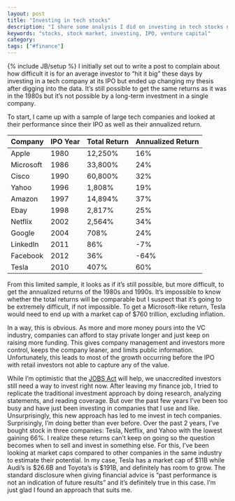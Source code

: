 ```yaml
---
layout: post
title: "Investing in tech stocks"
description: "I share some analysis I did on investing in tech stocks now vs decades ago and share my current investment approach."
keywords: "stocks, stock market, investing, IPO, venture capital"
category:
tags: ["#finance"]
---
```

{% include JB/setup %}
I initially set out to write a post to complain about how difficult it is for an average investor to “hit it big” these days by investing in a tech company at its IPO but ended up changing my thesis after digging into the data. It’s still possible to get the same returns as it was in the 1980s but it’s not possible by a long-term investment in a single company.

To start, I came up with a sample of large tech companies and looked at their performance since their IPO as well as their annualized return.

<table class="table">
    <thead>
        <tr><th>Company</th><th>IPO Year</th><th>Total Return</th><th>Annualized Return</th></tr>
    </thead>
    <tbody>
        <tr><td>Apple</td><td>1980</td><td>12,250%</td><td>16%</td></tr>
        <tr><td>Microsoft</td><td>1986</td><td>33,800%</td><td>24%</td></tr>
        <tr><td>Cisco</td><td>1990</td><td>60,800%</td><td>32%</td></tr>
        <tr><td>Yahoo</td><td>1996</td><td>1,808%</td><td>19%</td></tr>
        <tr><td>Amazon</td><td>1997</td><td>14,894%</td><td>37%</td></tr>
        <tr><td>Ebay</td><td>1998</td><td>2,817%</td><td>25%</td></tr>
        <tr><td>Netflix</td><td>2002</td><td>2,564%</td><td>34%</td></tr>
        <tr><td>Google</td><td>2004</td><td>708%</td><td>24%</td></tr>
        <tr><td>LinkedIn</td><td>2011</td><td>86%</td><td>-7%</td></tr>
        <tr><td>Facebook</td><td>2012</td><td>36%</td><td>-64%</td></tr>
        <tr><td>Tesla</td><td>2010</td><td>407%</td><td>60%</td></tr>
    </tbody>
</table>

From this limited sample, it looks as if it’s still possible, but more difficult, to get the annualized returns of the 1980s and 1990s. It’s impossible to know whether the total returns will be comparable but I suspect that it’s going to be extremely difficult, if not impossible. To get a Microsoft-like return, Tesla would need to end up with a market cap of $760 trillion, excluding inflation.

In a way, this is obvious. As more and more money pours into the VC industry, companies can afford to stay private longer and just keep on raising more funding. This gives company management and investors more control, keeps the company leaner, and limits public information. Unfortunately, this leads to most of the growth occurring before the IPO with retail investors not able to capture any of the value.

While I’m optimistic that the <a href="http://en.wikipedia.org/wiki/Jumpstart_Our_Business_Startups_Act" target="_blank">JOBS Act</a> will help, we unaccredited investors still need a way to invest right now. After leaving my finance job, I tried to replicate the traditional investment approach by doing research, analyzing statements, and reading coverage. But over the past few years I’ve been too busy and have just been investing in companies that I use and like. Unsurprisingly, this new approach has led to me invest in tech companies. Surprisingly, I’m doing better than ever before. Over the past 2 years, I’ve bought stock in three companies: Tesla, Netflix, and Yahoo with the lowest gaining 66%. I realize these returns can’t keep on going so the question becomes when to sell and invest in something else. For this, I’ve been looking at market caps compared to other companies in the same industry to estimate their potential. In my case, Tesla has a market cap of $11B while Audi’s is $26.6B and Toyota’s is $191B, and definitely has room to grow. The standard disclosure when giving financial advice is “past performance is not an indication of future results” and it’s definitely true in this case. I’m just glad I found an approach that suits me.